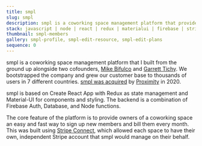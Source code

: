 ```yaml
---
title: smpl
slug: smpl
description: smpl is a coworking space management platform that provides everything a coworking owner needs to run their business.
stack: javascript | node | react | redux | materialui | firebase | stripe | zapier
thumbnail: smpl-members
gallery: smpl-profile, smpl-edit-resource, smpl-edit-plans
sequence: 0
---
```


smpl is a coworking space management platform that I built from the ground up alongside two cofounders, [Mike Bifulco](https://mikebifulco.com) and [Garrett Tichy](https://wearehygge.com). We bootstrapped the company and grew our customer base to thousands of users in 7 different countries. [smpl was acquired](https://thebusinesstimes.com/proximity-space-acquires-north-carolina-software-firm/) by [Proximity](https://www.proximity.space/) in 2020.

smpl is based on Create React App with Redux as state management and Material-UI for components and styling. The backend is a combination of Firebase Auth, Database, and Node functions.

The core feature of the platform is to provide owners of a coworking space an easy and fast way to sign up new members and bill them every month. This was built using [Stripe Connect](https://stripe.com/connect), which allowed each space to have their own, independent Stripe account that smpl would manage on their behalf.